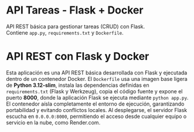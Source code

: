 
# API Tareas - Flask + Docker

API REST básica para gestionar tareas (CRUD) con Flask.  
Contiene `app.py`, `requirements.txt` y `Dockerfile`.

# API REST con Flask y Docker

Esta aplicación es una API REST básica desarrollada con Flask y ejecutada dentro de un contenedor Docker. 
El `Dockerfile` usa una imagen base ligera de **Python 3.12-slim**, instala las dependencias definidas en `requirements.txt` (Flask y Werkzeug), 
copia el código fuente y expone el puerto **8000**, donde la aplicación Flask se ejecuta mediante `python app.py`.
El contenedor aísla completamente el entorno de ejecución, garantizando portabilidad y evitando conflictos locales. 
Al desplegarse, el servidor Flask escucha en `0.0.0.0:8000`, permitiendo el acceso desde cualquier equipo o servicio en la nube, como Render.com.
